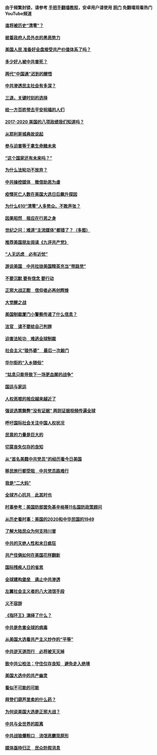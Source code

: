 #### 由于频繁封锁，请参考 [手把手翻墙教程](https://github.com/gfw-breaker/guides/wiki/)，安卓用户请使用 [网门](https://github.com/gfw-breaker/nogfw/blob/master/dl.md?t=01181600) 免翻墙观看热门YouTube频道 

#### [谁将被历史“清零”？](../pages/73/417485.md?t=01181600) 

#### [披着政府人员外衣的黑恶势力](../pages/73/417442.md?t=01181600) 

#### [美国人民 准备好全盘接受共产价值体系了吗？](../pages/73/417491.md?t=01181600) 

#### [多少好人被中共害死？](../pages/73/417144.md?t=01181600) 

#### [两代“中国通”迟到的醒悟](../pages/73/417064.md?t=01181600) 

#### [中共渗透民主社会有多深？](../pages/73/417063.md?t=01181600) 

#### [三退，关键时刻的选择](../pages/73/416969.md?t=01181600) 

#### [给一方百姓带去平安祝福的人们](../pages/73/416941.md?t=01181600) 

#### [2017-2020  美国的八项政绩我们知道吗？](../pages/73/416968.md?t=01181600) 

#### [从耶利哥城典故说起](../pages/73/416892.md?t=01181600) 

#### [参与迫害等于拿生命赌未来](../pages/73/416856.md?t=01181600) 

#### [“这个国家还有未来吗？”](../pages/73/416852.md?t=01181600) 

#### [为什么法轮功不放弃？](../pages/73/416864.md?t=01181600) 

#### [中共操控媒体　微信助恶为虐](../pages/73/416724.md?t=01181600) 

#### [疫情死亡人数在美国大选日后飙升探因](../pages/73/416606.md?t=01181600) 

#### [为什么610“清零”人多势众、不敢声张？](../pages/73/416632.md?t=01181600) 

#### [因果昭然　报应在行恶之身](../pages/73/416582.md?t=01181600) 

#### [世纪之问：难道“主流媒体”都错了？（多图）](../pages/73/416571.md?t=01181600) 

#### [推荐美国朋友阅读《九评共产党》](../pages/73/416510.md?t=01181600) 

#### [“人无远虑　必有近忧”](../pages/73/416513.md?t=01181600) 

#### [游说美国　中共拉拢美国精英充当“带路党”](../pages/73/416529.md?t=01181600) 

#### [不要沉默 要有信念 要行动](../pages/73/416457.md?t=01181600) 

#### [正邪大战正酣　信仰者必再创辉煌](../pages/73/416433.md?t=01181600) 

#### [大觉醒之战](../pages/73/416456.md?t=01181600) 

#### [美国制裁厦门小警察传递了什么信息？](../pages/73/416432.md?t=01181600) 

#### [法官　请不要给自己判罪](../pages/73/416379.md?t=01181600) 

#### [迫害法轮功　难逃全球制裁](../pages/73/416380.md?t=01181600) 

#### [社会主义“狼外婆”　最后一次敲门](../pages/73/416394.md?t=01181600) 

#### [华尔街的“入乡随俗”](../pages/73/416395.md?t=01181600) 

#### [“姑息只能导致下一场更血腥的战争”](../pages/73/416223.md?t=01181600) 

#### [国运与家运](../pages/73/416224.md?t=01181600) 

#### [人权恶棍的报应越来越近了](../pages/73/416276.md?t=01181600) 

#### [强说选票舞弊“没有证据” 两则证据视频传遍全球](../pages/73/416227.md?t=01181600) 

#### [呼吁国际社会关注中国人权状况](../pages/73/416135.md?t=01181600) 

#### [民意的力量是巨大的](../pages/73/416222.md?t=01181600) 

#### [切莫丧失仅存的良知](../pages/73/416134.md?t=01181600) 

#### [从“首名美籍中共党员”的经历看今日美国](../pages/73/416114.md?t=01181600) 

#### [移民旅行都受阻　中共党员路难行](../pages/73/416033.md?t=01181600) 

#### [我是“二大妈”](../pages/73/415529.md?t=01181600) 

#### [全球齐心抗共　此其时也](../pages/73/415989.md?t=01181600) 

#### [时事参考：美国防部罢免基辛格等11名国防政策顾问](../pages/73/415970.md?t=01181600) 

#### [从历史看时事：美国的2020和中华民国的1949](../pages/73/415949.md?t=01181600) 

#### [了解大陆民众为何支持川普](../pages/73/415950.md?t=01181600) 

#### [中共的灭绝人性和末日疯狂](../pages/73/415944.md?t=01181600) 

#### [共产伎俩如何在美国花样翻新](../pages/73/415908.md?t=01181600) 

#### [国际残疾人日的省思](../pages/73/415849.md?t=01181600) 

#### [全球建构堡垒　遏止中共渗透](../pages/73/415850.md?t=01181600) 

#### [左翼社会主义者的八大流氓手段](../pages/73/415802.md?t=01181600) 

#### [义不容辞](../pages/73/415807.md?t=01181600) 

#### [《指环王》演绎了什么？](../pages/73/415739.md?t=01181600) 

#### [中共是危害全球的病毒](../pages/73/415569.md?t=01181600) 

#### [从美国大选看共产主义炒作的“平等”](../pages/73/415654.md?t=01181600) 

#### [中共逆天道而行　必将被天灭掉](../pages/73/415626.md?t=01181600) 

#### [致中共公检法：守住仅存良知　避免走入绝境](../pages/73/415627.md?t=01181600) 

#### [美国大选中的共产幽灵](../pages/73/415618.md?t=01181600) 

#### [看似不可能的可能](../pages/73/415619.md?t=01181600) 

#### [拜登们葫芦里卖的什么药？](../pages/73/415531.md?t=01181600) 

#### [为何说美国大选是正邪大战？](../pages/73/415530.md?t=01181600) 

#### [中共与全世界的距离](../pages/73/415435.md?t=01181600) 

#### [中共战狼爆粗口　流氓恶霸现原形](../pages/73/415426.md?t=01181600) 

#### [媒体亟待归正　民众防假消息](../pages/73/415402.md?t=01181600) 


